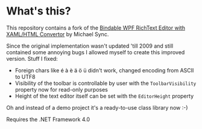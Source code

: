 # What's this?

This repository contains a fork of the [Bindable WPF RichText Editor with XAML/HTML Convertor](https://web.archive.org/web/20181022022457/http://michaelsync.net/2009/06/09/bindable-wpf-richtext-editor-with-xamlhtml-convertor) by Michael Sync.

Since the original implementation wasn't updated 'till 2009 and still contained some annoying bugs I allowed myself to create this improved version. Stuff I fixed:

- Foreign chars like é à è ä ö ü didn't work, changed encoding from ASCII to UTF8
- Visibility of the toolbar is controllable by user with the `ToolbarVisibility` property now for read-only purposes
- Height of the text editor itself can be set with the `EditorHeight` property

Oh and instead of a demo project it's a ready-to-use class library now :-)

Requires the .NET Framework 4.0
